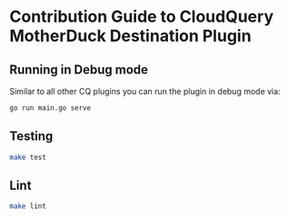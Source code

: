 # Contribution Guide to CloudQuery MotherDuck Destination Plugin

## Running in Debug mode

Similar to all other CQ plugins you can run the plugin in debug mode via:

```bash
go run main.go serve
```

## Testing

```bash
make test
```

## Lint

```bash
make lint
```
